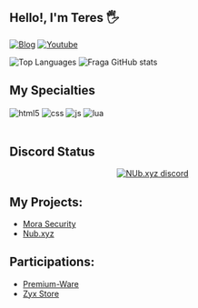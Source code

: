 ## Hello!, I'm Teres 🖐️

[![Blog](https://img.shields.io/badge/Discord-007ACC?style=for-the-badge&logo=discord&logoColor=white)](https://discord.gg/pAet8FmKB3)
[![Youtube](https://img.shields.io/badge/YouTube-FF0000?style=for-the-badge&logo=youtube&logoColor=white)](https://www.youtube.com/channel/UCrzAXm5lswusTexmW8gLtZw)

![Top Languages](https://github-readme-stats.vercel.app/api/top-langs/?username=accountnop&show_icons=true&theme=dracula)
![Fraga GitHub stats](https://github-readme-stats.vercel.app/api?username=accountnop&show_icons=true&theme=dracula&count_private=true)

## My Specialties

<div style="display: inline_block">
  <img align="center" alt="html5" src="https://img.shields.io/badge/HTML5-E34F26?style=for-the-badge&logo=html5&logoColor=white" />
  <img align="center" alt="css" src="https://img.shields.io/badge/CSS3-1572B6?style=for-the-badge&logo=css3&logoColor=white" />
  <img align="center" alt="js" src="https://img.shields.io/badge/JavaScript-F7DF1E?style=for-the-badge&logo=javascript&logoColor=black" />
  <img align="center" alt="lua" src="https://img.shields.io/badge/LUA-007ACC?style=for-the-badge&logo=lua&logoColor=white" />
</div><br/>

## Discord Status
  <p align="center">
    <a href="https://discord.com/users/622503878226870273">
        <img title="Nub server discord" alt="NUb.xyz discord" src="https://discord.c99.nl/widget/theme-2/622503878226870273.png"/>
    </a>
</p> 
 

## My Projects:
- [Mora Security](about:blank)<br/>
- [Nub.xyz](https://github.com/accountnop/magmaisgay)<br/>

## Participations:
- [Premium-Ware](discord.gg/tweedleak)<br/>
- [Zyx Store](discord.gg/tweedleak)<br/>
